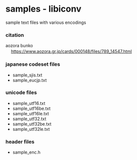 samples - libiconv
===============

sample text files with various encodings <br/>

### citation
aozora bunko <br/> 　
https://www.aozora.gr.jp/cards/000148/files/789_14547.html

### japanese  codeset files
- sample_sjis.txt <br/>
- sample_eucjp.txt <br/>

### unicode files
- sample_utf16.txt <br/>
- sample_utf16be.txt <br/>
- sample_utf16le.txt <br/>
- sample_utf32.txt <br/>
- sample_utf32be.txt <br/>
- sample_utf32le.txt <br/>

### header files
- sample_enc.h


